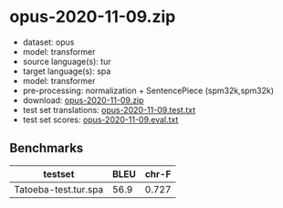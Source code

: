 # opus-2020-11-09.zip

* dataset: opus
* model: transformer
* source language(s): tur
* target language(s): spa
* model: transformer
* pre-processing: normalization + SentencePiece (spm32k,spm32k)
* download: [opus-2020-11-09.zip](https://object.pouta.csc.fi/Tatoeba-MT-models/tur-spa/opus-2020-11-09.zip)
* test set translations: [opus-2020-11-09.test.txt](https://object.pouta.csc.fi/Tatoeba-MT-models/tur-spa/opus-2020-11-09.test.txt)
* test set scores: [opus-2020-11-09.eval.txt](https://object.pouta.csc.fi/Tatoeba-MT-models/tur-spa/opus-2020-11-09.eval.txt)

## Benchmarks

| testset               | BLEU  | chr-F |
|-----------------------|-------|-------|
| Tatoeba-test.tur.spa 	| 56.9 	| 0.727 |

